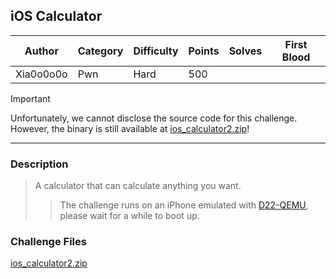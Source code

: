## iOS Calculator

| Author    | Category | Difficulty | Points | Solves | First Blood |
| --------- | -------- | ---------- | ------ | ------ | ----------- |
| Xia0o0o0o | Pwn      | Hard       | 500    |        |             |

> [!IMPORTANT]
> Unfortunately, we cannot disclose the source code for this challenge. However, the binary is still available at [ios_calculator2.zip](dist)!

---

### Description

> A calculator that can calculate anything you want.
>
> > The challenge runs on an iPhone emulated with [D22-QEMU](https://github.com/KpwnZ/d22-qemu), please wait for a while to boot up.

### Challenge Files

[ios_calculator2.zip](dist)
